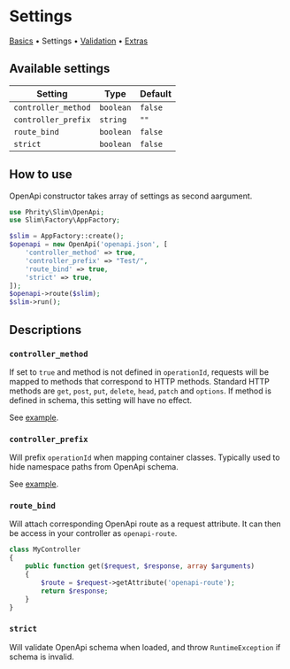 # Settings

[Basics](Basics.md) • Settings • [Validation](Validation.md) • [Extras](Extras.md)


## Available settings

| Setting | Type | Default |
| --- | --- | --- |
| `controller_method` | `boolean` | `false` |
| `controller_prefix` | `string` | `""` |
| `route_bind` | `boolean` | `false` |
| `strict` | `boolean` | `false` |

## How to use

OpenApi constructor takes array of settings as second aargument.

```php
use Phrity\Slim\OpenApi;
use Slim\Factory\AppFactory;

$slim = AppFactory::create();
$openapi = new OpenApi('openapi.json', [
    'controller_method' => true,
    'controller_prefix' => "Test/",
    'route_bind' => true,
    'strict' => true,
]);
$openapi->route($slim);
$slim->run();
```

## Descriptions

### `controller_method`

If set to `true` and method is not defined in `operationId`, requests will be mapped to methods that correspond to HTTP methods.
Standard HTTP methods are `get`, `post`, `put`, `delete`, `head`, `patch` and `options`.
If method is defined in schema, this setting will have no effect.

See [example](Basics.md#automatic-method-mapping).


### `controller_prefix`

Will prefix `operationId` when mapping container classes. Typically used to hide namespace paths from OpenApi schema.

See [example](Basics.md#using-class-prefix).


### `route_bind`

Will attach corresponding OpenApi route as a request attribute.
It can then be access in your controller as `openapi-route`.

```php
class MyController
{
    public function get($request, $response, array $arguments)
    {
        $route = $request->getAttribute('openapi-route');
        return $response;
    }
}
```


### `strict`

Will validate OpenApi schema when loaded, and throw `RuntimeException` if schema is invalid.

